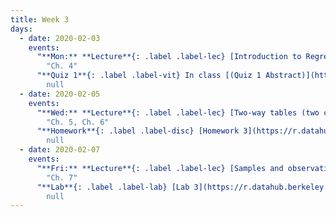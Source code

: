 ```yaml
---
title: Week 3
days:
  - date: 2020-02-03
    events:
      "**Mon:** **Lecture**{: .label .label-lec} [Introduction to Regression](https://ph142-ucb.github.io/sp20/src/lec/l06-intro-to-regression.pdf) [(webcast)](https://www.youtube.com/watch?v=_8wajErynZs) [(code)](https://r.datahub.berkeley.edu/hub/user-redirect/git-pull?repo=https%3A%2F%2Fgithub.com%2Fnnpok%2Fph142-sp20&urlpath=rstudio%2F)":
        "Ch. 4"
      "**Quiz 1**{: .label .label-vit} In class [(Quiz 1 Abstract)](https://ph142-ucb.github.io/sp20/src/lec/quiz1.pdf)":
        null
  - date: 2020-02-05
    events:
      "**Wed:** **Lecture**{: .label .label-lec} [Two-way tables (two categorical variables](https://ph142-ucb.github.io/sp20/src/lec/l07-two-categorical-vars.pdf) [(webcast)](https://www.youtube.com/watch?v=Hi05iSK3t2I) [(code)](https://r.datahub.berkeley.edu/hub/user-redirect/git-pull?repo=https%3A%2F%2Fgithub.com%2Fnnpok%2Fph142-sp20&urlpath=rstudio%2F)":
        "Ch. 5, Ch. 6"
      "**Homework**{: .label .label-disc} [Homework 3](https://r.datahub.berkeley.edu/hub/user-redirect/git-pull?repo=https%3A%2F%2Fgithub.com%2Fnnpok%2Fph142-sp20&urlpath=rstudio%2F) (Due Feb. 11)":
        null
  - date: 2020-02-07
    events:
      "**Fri:** **Lecture**{: .label .label-lec} [Samples and observational studies](https://ph142-ucb.github.io/sp20/src/lec/l08-samples.pdf) [(code)](https://r.datahub.berkeley.edu/hub/user-redirect/git-pull?repo=https%3A%2F%2Fgithub.com%2Fnnpok%2Fph142-sp20&urlpath=rstudio%2F)":
        "Ch. 7"
      "**Lab**{: .label .label-lab} [Lab 3](https://r.datahub.berkeley.edu/hub/user-redirect/git-pull?repo=https%3A%2F%2Fgithub.com%2Fnnpok%2Fph142-sp20&urlpath=rstudio%2F) (Due Feb. 7)":
        null
---
```

